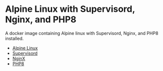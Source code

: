 # Alpine Linux with Supervisord, Nginx, and PHP8

A docker image containing Alpine linux with Supervisord, Nginx, and PHP8 installed.

  - [Alpine Linux](https://www.alpinelinux.org/)
  - [Supervisord](http://supervisord.org/)
  - [NginX](https://nginx.org/en/)
  - [PHP8](https://www.php.net/)
